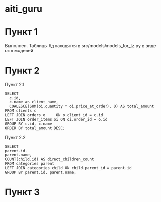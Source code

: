 # aiti_guru
# Пункт 1
  Выполнен. Таблицы бд находятся в src/models/models_for_tz.py в виде orm моделей
# Пункт 2
  Пункт 2.1
  
    SELECT
      c.id,
      c.name AS client_name,
      COALESCE(SUM(oi.quantity * oi.price_at_order), 0) AS total_amount
    FROM clients c
    LEFT JOIN orders o     ON o.client_id = c.id
    LEFT JOIN order_items oi ON oi.order_id = o.id
    GROUP BY c.id, c.name
    ORDER BY total_amount DESC;
  
  Пункт 2.2

    SELECT 
    parent.id,
    parent.name,
    COUNT(child.id) AS direct_children_count
    FROM categories parent
    LEFT JOIN categories child ON child.parent_id = parent.id
    GROUP BY parent.id, parent.name;
    
# Пункт 3

